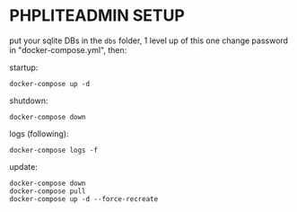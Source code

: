# PHPLITEADMIN SETUP

put your sqlite DBs in the `dbs` folder, 1 level up of this one
change password in "docker-compose.yml", then:

startup:

    docker-compose up -d

shutdown:

    docker-compose down

logs (following):

    docker-compose logs -f

update:

    docker-compose down
    docker-compose pull
    docker-compose up -d --force-recreate
